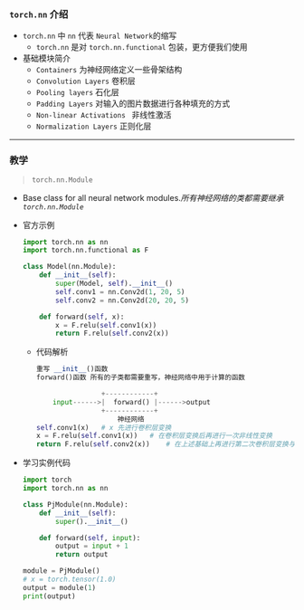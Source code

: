 ### `torch.nn`  介绍

- `torch.nn`  中  `nn`  代表  `Neural Network`的缩写
  - `torch.nn`  是对  `torch.nn.functional`  包装，更方便我们使用
- 基础模块简介
  - `Containers`  为神经网络定义一些骨架结构
  - `Convolution Layers`  卷积层
  - `Pooling layers`  石化层
  - `Padding Layers`  对输入的图片数据进行各种填充的方式
  - `Non-linear Activations `  非线性激活
  - `Normalization Layers`  正则化层

---



### 教学

> `torch.nn.Module`

- Base class for all neural network modules.*所有神经网络的类都需要继承  `torch.nn.Module`*

- 官方示例

  ```python
  import torch.nn as nn
  import torch.nn.functional as F
  
  class Model(nn.Module):
      def __init__(self):
          super(Model, self).__init__()
          self.conv1 = nn.Conv2d(1, 20, 5)
          self.conv2 = nn.Conv2d(20, 20, 5)
  
      def forward(self, x):
          x = F.relu(self.conv1(x))
          return F.relu(self.conv2(x))
  ```

  - 代码解析

    ```python
    重写 __init__()函数
    forward()函数 所有的子类都需要重写，神经网络中用于计算的函数
    
                    +------------+
    	input------>|  forward() |------>output
                    +------------+
                        神经网络
    self.conv1(x)	# x 先进行卷积层变换
    x = F.relu(self.conv1(x))	# 在卷积层变换后再进行一次非线性变换
    return F.relu(self.conv2(x))	# 在上述基础上再进行第二次卷积层变换与非线性变换并把结果输出
    ```

- 学习实例代码

  ```python
  import torch
  import torch.nn as nn
  
  class PjModule(nn.Module):
      def __init__(self):
          super().__init__()
  
      def forward(self, input):
          output = input + 1
          return output
  
  module = PjModule()
  # x = torch.tensor(1.0)
  output = module(1)
  print(output)
  ```

